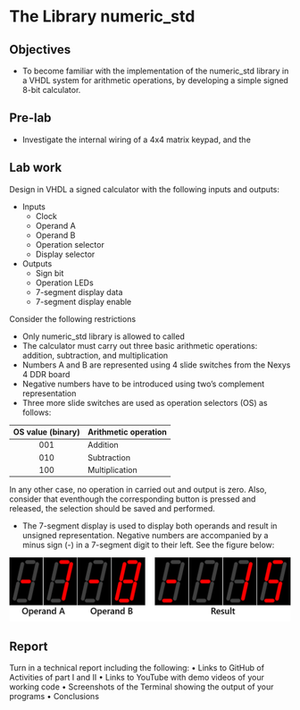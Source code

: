 # The Library numeric_std

## Objectives

* To become familiar with the implementation of the numeric_std library in a VHDL system for arithmetic operations, by developing a simple signed 8-bit calculator.

## Pre-lab

* Investigate the internal wiring of a 4x4 matrix keypad, and the 

## Lab work

Design in VHDL a signed calculator with the following inputs and outputs:

* Inputs
  * Clock
  * Operand A
  * Operand B
  * Operation selector
  * Display selector 
* Outputs
  * Sign bit
  * Operation LEDs 
  * 7-segment display data
  * 7-segment display enable

Consider the following restrictions
  
  * Only numeric_std library is allowed to called
  * The calculator must carry out three basic arithmetic operations: addition, subtraction, and multiplication
  * Numbers A and B are represented using 4 slide switches from the Nexys 4 DDR board
  * Negative numbers have to be introduced using two’s complement representation
  * Three more slide switches are used as operation selectors (OS) as follows:

OS value (binary)  | Arithmetic operation
:----------------: | --------------------
001                | Addition
010                | Subtraction
100                | Multiplication

In any other case, no operation in carried out and output is zero. Also, consider that eventhough the corresponding button is pressed and released, the selection should be saved and performed.

  * The 7-segment display is used to display both operands and result in unsigned representation. Negative numbers are accompanied by a minus sign (-) in a 7-segment digit to their left. See the figure below:

![7-segment display setup](img/fig01.png)

## Report

Turn in a technical report including the following:
•	Links to GitHub of Activities of part I and II
•	Links to YouTube with demo videos of your working code
•	Screenshots of the Terminal showing the output of your programs
•	Conclusions
